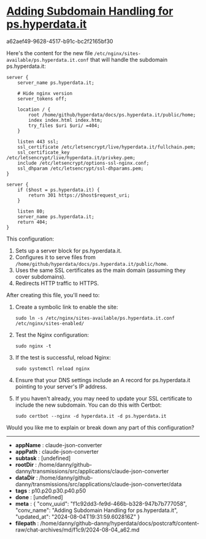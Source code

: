 # [Adding Subdomain Handling for ps.hyperdata.it](https://claude.ai/chat/f1c92dd3-fe9d-466b-b328-947b7b777058)

a62aef49-9628-4517-b91c-bc2f2165bf30

 Here's the content for the new file `/etc/nginx/sites-available/ps.hyperdata.it.conf` that will handle the subdomain ps.hyperdata.it:

```nginx
server {
    server_name ps.hyperdata.it;

    # Hide nginx version
    server_tokens off;

    location / {
        root /home/github/hyperdata/docs/ps.hyperdata.it/public/home;
        index index.html index.htm;
        try_files $uri $uri/ =404;
    }

    listen 443 ssl;
    ssl_certificate /etc/letsencrypt/live/hyperdata.it/fullchain.pem;
    ssl_certificate_key /etc/letsencrypt/live/hyperdata.it/privkey.pem;
    include /etc/letsencrypt/options-ssl-nginx.conf;
    ssl_dhparam /etc/letsencrypt/ssl-dhparams.pem;
}

server {
    if ($host = ps.hyperdata.it) {
        return 301 https://$host$request_uri;
    }

    listen 80;
    server_name ps.hyperdata.it;
    return 404;
}
```

This configuration:

1. Sets up a server block for ps.hyperdata.it.
2. Configures it to serve files from `/home/github/hyperdata/docs/ps.hyperdata.it/public/home`.
3. Uses the same SSL certificates as the main domain (assuming they cover subdomains).
4. Redirects HTTP traffic to HTTPS.

After creating this file, you'll need to:

1. Create a symbolic link to enable the site:
   ```
   sudo ln -s /etc/nginx/sites-available/ps.hyperdata.it.conf /etc/nginx/sites-enabled/
   ```

2. Test the Nginx configuration:
   ```
   sudo nginx -t
   ```

3. If the test is successful, reload Nginx:
   ```
   sudo systemctl reload nginx
   ```

4. Ensure that your DNS settings include an A record for ps.hyperdata.it pointing to your server's IP address.

5. If you haven't already, you may need to update your SSL certificate to include the new subdomain. You can do this with Certbot:
   ```
   sudo certbot --nginx -d hyperdata.it -d ps.hyperdata.it
   ```

Would you like me to explain or break down any part of this configuration?

---

* **appName** : claude-json-converter
* **appPath** : claude-json-converter
* **subtask** : [undefined]
* **rootDir** : /home/danny/github-danny/transmissions/src/applications/claude-json-converter
* **dataDir** : /home/danny/github-danny/transmissions/src/applications/claude-json-converter/data
* **tags** : p10.p20.p30.p40.p50
* **done** : [undefined]
* **meta** : {
  "conv_uuid": "f1c92dd3-fe9d-466b-b328-947b7b777058",
  "conv_name": "Adding Subdomain Handling for ps.hyperdata.it",
  "updated_at": "2024-08-04T19:31:59.602816Z"
}
* **filepath** : /home/danny/github-danny/hyperdata/docs/postcraft/content-raw/chat-archives/md/f1c9/2024-08-04_a62.md